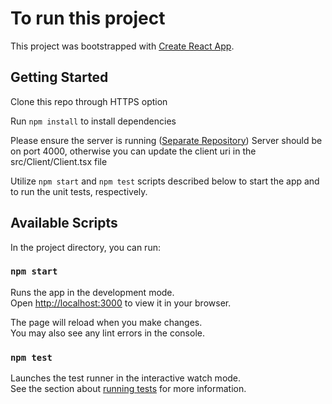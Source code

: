 # To run this project

This project was bootstrapped with [Create React App](https://github.com/facebook/create-react-app).

## Getting Started

Clone this repo through HTTPS option

Run `npm install` to install dependencies

Please ensure the server is running ([Separate Repository](https://github.com/trhunter92/Zipcode-Lookup))
Server should be on port 4000, otherwise you can update the client uri in the src/Client/Client.tsx file

Utilize `npm start` and `npm test` scripts described below to start the app and to run the unit tests, respectively.

## Available Scripts

In the project directory, you can run:

### `npm start`

Runs the app in the development mode.\
Open [http://localhost:3000](http://localhost:3000) to view it in your browser.

The page will reload when you make changes.\
You may also see any lint errors in the console.

### `npm test`

Launches the test runner in the interactive watch mode.\
See the section about [running tests](https://facebook.github.io/create-react-app/docs/running-tests) for more information.

